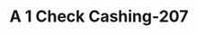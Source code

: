 ---
f_zip-code: 33328
f_state-code: FL
title: A 1 Check Cashing-207
f_phone: 954-252-8200
f_city-only: Davie
f_address: 5985 South University Drive Davie
f_location-unique-id: '207'
slug: a-1-check-cashing-207
updated-on: '2024-05-30T13:46:58.046Z'
created-on: '2024-05-30T13:36:59.803Z'
published-on: '2024-05-30T13:54:32.469Z'
f_city-state: cms/city/davie-fl.md
f_company: cms/company/a-1-check-cashing.md
f_state: cms/state/florida.md
layout: '[payday-loan].html'
tags: payday-loan
---